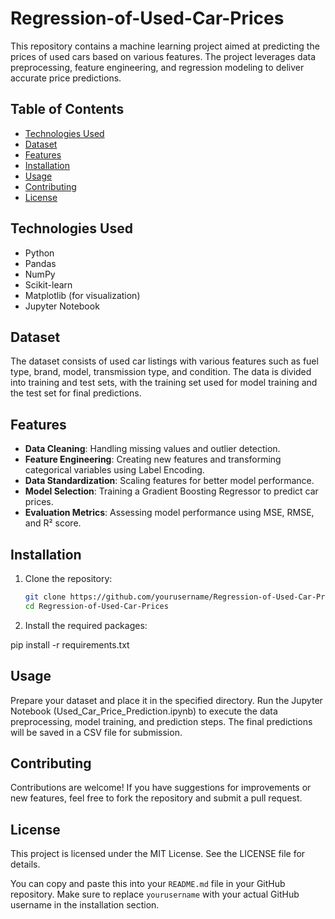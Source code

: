# Regression-of-Used-Car-Prices

This repository contains a machine learning project aimed at predicting the prices of used cars based on various features. The project leverages data preprocessing, feature engineering, and regression modeling to deliver accurate price predictions.

## Table of Contents

- [Technologies Used](#technologies-used)
- [Dataset](#dataset)
- [Features](#features)
- [Installation](#installation)
- [Usage](#usage)
- [Contributing](#contributing)
- [License](#license)

## Technologies Used

- Python
- Pandas
- NumPy
- Scikit-learn
- Matplotlib (for visualization)
- Jupyter Notebook

## Dataset

The dataset consists of used car listings with various features such as fuel type, brand, model, transmission type, and condition. The data is divided into training and test sets, with the training set used for model training and the test set for final predictions.

## Features

- **Data Cleaning**: Handling missing values and outlier detection.
- **Feature Engineering**: Creating new features and transforming categorical variables using Label Encoding.
- **Data Standardization**: Scaling features for better model performance.
- **Model Selection**: Training a Gradient Boosting Regressor to predict car prices.
- **Evaluation Metrics**: Assessing model performance using MSE, RMSE, and R² score.

## Installation

1. Clone the repository:
   ```bash
   git clone https://github.com/yourusername/Regression-of-Used-Car-Prices.git
   cd Regression-of-Used-Car-Prices
2. Install the required packages:

pip install -r requirements.txt
## Usage
Prepare your dataset and place it in the specified directory.
Run the Jupyter Notebook (Used_Car_Price_Prediction.ipynb) to execute the data preprocessing, model training, and prediction steps.
The final predictions will be saved in a CSV file for submission.
## Contributing
Contributions are welcome! If you have suggestions for improvements or new features, feel free to fork the repository and submit a pull request.

## License
This project is licensed under the MIT License. See the LICENSE file for details.

You can copy and paste this into your `README.md` file in your GitHub repository. Make sure to replace `yourusername` with your actual GitHub username in the installation section.
